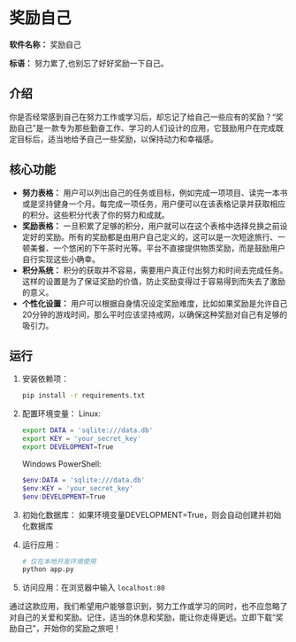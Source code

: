 # 奖励自己

**软件名称：** 奖励自己

**标语：** 努力累了,也别忘了好好奖励一下自己。

## 介绍

你是否经常感到自己在努力工作或学习后，却忘记了给自己一些应有的奖励？“奖励自己”是一款专为那些勤奋工作、学习的人们设计的应用，它鼓励用户在完成既定目标后，适当地给予自己一些奖励，以保持动力和幸福感。

## 核心功能

- **努力表格：** 用户可以列出自己的任务或目标，例如完成一项项目、读完一本书或是坚持健身一个月。每完成一项任务，用户便可以在该表格记录并获取相应的积分。这些积分代表了你的努力和成就。
- **奖励表格：** 一旦积累了足够的积分，用户就可以在这个表格中选择兑换之前设定好的奖励。所有的奖励都是由用户自己定义的，这可以是一次短途旅行、一顿美餐、一个悠闲的下午茶时光等。平台不直接提供物质奖励，而是鼓励用户自行实现这些小确幸。
- **积分系统：** 积分的获取并不容易，需要用户真正付出努力和时间去完成任务。这样的设置是为了保证奖励的价值，防止奖励变得过于容易得到而失去了激励的意义。
- **个性化设置：** 用户可以根据自身情况设定奖励难度，比如如果奖励是允许自己20分钟的游戏时间，那么平时应该坚持戒网，以确保这种奖励对自己有足够的吸引力。

## 运行

1. 安装依赖项：

   ```bash
   pip install -r requirements.txt
   ```
2. 配置环境变量：
   Linux:
   ```bash
   export DATA = 'sqlite:///data.db'
   export KEY = 'your_secret_key'
   export DEVELOPMENT=True
   ```

   Windows PowerShell:
   ```powershell
   $env:DATA = 'sqlite:///data.db'
   $env:KEY = 'your_secret_key'
   $env:DEVELOPMENT=True
   ```
3. 初始化数据库：
    如果环境变量DEVELOPMENT=True，则会自动创建并初始化数据库

4. 运行应用：

   ```bash
   # 仅在本地开发环境使用
   python app.py
   ```
5. 访问应用：在浏览器中输入 `localhost:80`

通过这款应用，我们希望用户能够意识到，努力工作或学习的同时，也不应忽略了对自己的关爱和奖励。记住，适当的休息和奖励，能让你走得更远。立即下载“奖励自己”，开始你的奖励之旅吧！
